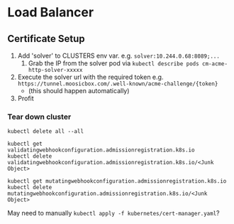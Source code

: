 # Load Balancer

## Certificate Setup

1. Add 'solver' to CLUSTERS env var. e.g. `solver:10.244.0.68:8089;...`
    1. Grab the IP from the solver pod via `kubectl describe pods cm-acme-http-solver-xxxxx`
2. Execute the solver url with the required token e.g. `https://tunnel.moosicbox.com/.well-known/acme-challenge/{token}`
    - (this should happen automatically)
3. Profit

### Tear down cluster

```
kubectl delete all --all

kubectl get validatingwebhookconfiguration.admissionregistration.k8s.io
kubectl delete validatingwebhookconfiguration.admissionregistration.k8s.io/<Junk Object>

kubectl get mutatingwebhookconfiguration.admissionregistration.k8s.io
kubectl delete mutatingwebhookconfiguration.admissionregistration.k8s.io/<Junk Object>
```

May need to manually `kubectl apply -f kubernetes/cert-manager.yaml`?
